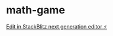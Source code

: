 # math-game

[Edit in StackBlitz next generation editor ⚡️](https://stackblitz.com/~/github.com/dordin2/math-game)